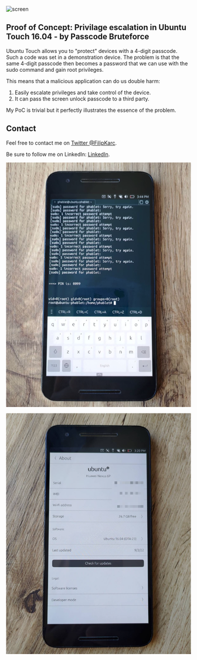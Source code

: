 ![screen](img/ubuntutouch.gif)

## Proof of Concept: Privilage escalation in Ubuntu Touch 16.04 - by Passcode Bruteforce 

Ubuntu Touch allows you to "protect" devices with a 4-digit passcode. Such a code was set in a demonstration device. The problem is that the same 4-digit passcode then 
becomes a password that we can use with the sudo command and gain root privileges.

This means that a malicious application can do us double harm:
1. Easily escalate privileges and take control of the device.
2. It can pass the screen unlock passcode to a third party.

My PoC is trivial but it perfectly illustrates the essence of the problem.

## Contact

Feel free to contact me on [Twitter @FilipKarc](https://twitter.com/FilipKarc).

Be sure to follow me on LinkedIn: [LinkedIn](https://www.linkedin.com/in/filip-karczewski/).


![screen](img/screen2.png)


![screen](img/screen3.png)




  
